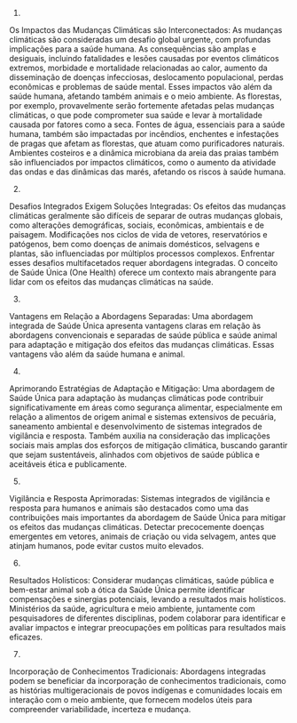 1.
Os Impactos das Mudanças Climáticas são Interconectados: As mudanças climáticas são consideradas um desafio global urgente, com profundas implicações para a saúde humana. As consequências são amplas e desiguais, incluindo fatalidades e lesões causadas por eventos climáticos extremos, morbidade e mortalidade relacionadas ao calor, aumento da disseminação de doenças infecciosas, deslocamento populacional, perdas econômicas e problemas de saúde mental. Esses impactos vão além da saúde humana, afetando também animais e o meio ambiente. As florestas, por exemplo, provavelmente serão fortemente afetadas pelas mudanças climáticas, o que pode comprometer sua saúde e levar à mortalidade causada por fatores como a seca. Fontes de água, essenciais para a saúde humana, também são impactadas por incêndios, enchentes e infestações de pragas que afetam as florestas, que atuam como purificadores naturais. Ambientes costeiros e a dinâmica microbiana da areia das praias também são influenciados por impactos climáticos, como o aumento da atividade das ondas e das dinâmicas das marés, afetando os riscos à saúde humana.

2.
Desafios Integrados Exigem Soluções Integradas: Os efeitos das mudanças climáticas geralmente são difíceis de separar de outras mudanças globais, como alterações demográficas, sociais, econômicas, ambientais e de paisagem. Modificações nos ciclos de vida de vetores, reservatórios e patógenos, bem como doenças de animais domésticos, selvagens e plantas, são influenciadas por múltiplos processos complexos. Enfrentar esses desafios multifacetados requer abordagens integradas. O conceito de Saúde Única (One Health) oferece um contexto mais abrangente para lidar com os efeitos das mudanças climáticas na saúde.

3.
Vantagens em Relação a Abordagens Separadas: Uma abordagem integrada de Saúde Única apresenta vantagens claras em relação às abordagens convencionais e separadas de saúde pública e saúde animal para adaptação e mitigação dos efeitos das mudanças climáticas. Essas vantagens vão além da saúde humana e animal.

4.
Aprimorando Estratégias de Adaptação e Mitigação: Uma abordagem de Saúde Única para adaptação às mudanças climáticas pode contribuir significativamente em áreas como segurança alimentar, especialmente em relação a alimentos de origem animal e sistemas extensivos de pecuária, saneamento ambiental e desenvolvimento de sistemas integrados de vigilância e resposta. Também auxilia na consideração das implicações sociais mais amplas dos esforços de mitigação climática, buscando garantir que sejam sustentáveis, alinhados com objetivos de saúde pública e aceitáveis ética e publicamente.

5.
Vigilância e Resposta Aprimoradas: Sistemas integrados de vigilância e resposta para humanos e animais são destacados como uma das contribuições mais importantes da abordagem de Saúde Única para mitigar os efeitos das mudanças climáticas. Detectar precocemente doenças emergentes em vetores, animais de criação ou vida selvagem, antes que atinjam humanos, pode evitar custos muito elevados.

6.
Resultados Holísticos: Considerar mudanças climáticas, saúde pública e bem-estar animal sob a ótica da Saúde Única permite identificar compensações e sinergias potenciais, levando a resultados mais holísticos. Ministérios da saúde, agricultura e meio ambiente, juntamente com pesquisadores de diferentes disciplinas, podem colaborar para identificar e avaliar impactos e integrar preocupações em políticas para resultados mais eficazes.

7.
Incorporação de Conhecimentos Tradicionais: Abordagens integradas podem se beneficiar da incorporação de conhecimentos tradicionais, como as histórias multigeracionais de povos indígenas e comunidades locais em interação com o meio ambiente, que fornecem modelos úteis para compreender variabilidade, incerteza e mudança.
